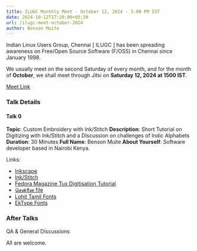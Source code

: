 ```yaml
---
title: ILUGC Monthly Meet - October 12, 2024 - 3.00 PM IST
date: 2024-10-12T17:20:00+05:30
url: /ilugc-meet-october-2024
author: Benson Muite
---
```


Indian Linux Users Group, Chennai [ ILUGC ] has been spreading
awareness on Free/Open Source Software (F/OSS) in Chennai since
January 1998.

We usually meet on the second Saturday of every month, and for the 
month of **October**, we shall meet through Jitsi on **Saturday 12, 2024 at 1500
IST**.

[Meet Link](https://meet.jit.si/ILUGCMeet12102024)

### Talk Details

#### Talk 0

**Topic**: Custom Embroidery with Ink/Stitch
**Description**: Short Tutorial on Digitizing with Ink/Stitch and a Discussion on challenges of Indic Alphabets
**Duration**: 30 Minutes
**Full Name**: Benson Muite
**About Yourself**: Software developer based in Nairobi Kenya.

Links:
- [Inkscape](https://inkscape.org)
- [Ink/Stitch](https://inkstitch.org)
- [Fedora Magazine Tux Digitisation Tutorial](https://fedoramagazine.org/diy-embroidery-with-inkscape-and-ink-stitch/)
- [சென்னை file](https://github.com/ilugc/ilugc.in/blob/october-2024/content/post/2024/ChennaiLinuxInkStitch.svg)
- [Lohit Tamil Fonts](https://github.com/lohit-fonts/lohit-tamil-fonts)
- [EkType Fonts](https://github.com/EkType)

### After Talks

QA & General Discussions

All are welcome.
